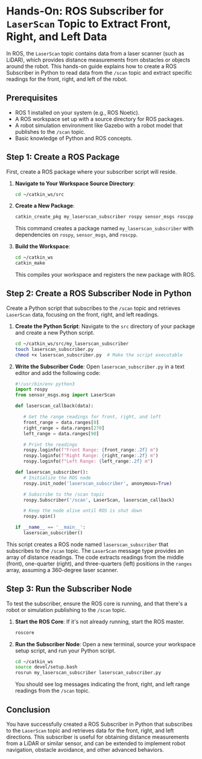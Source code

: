 # Hands-On: ROS Subscriber for `LaserScan` Topic to Extract Front, Right, and Left Data

In ROS, the `LaserScan` topic contains data from a laser scanner (such as LiDAR), which provides distance measurements from obstacles or objects around the robot. This hands-on guide explains how to create a ROS Subscriber in Python to read data from the `/scan` topic and extract specific readings for the front, right, and left of the robot.

## Prerequisites

- ROS 1 installed on your system (e.g., ROS Noetic).
- A ROS workspace set up with a source directory for ROS packages.
- A robot simulation environment like Gazebo with a robot model that publishes to the `/scan` topic.
- Basic knowledge of Python and ROS concepts.

## Step 1: Create a ROS Package

First, create a ROS package where your subscriber script will reside.

1. **Navigate to Your Workspace Source Directory**:

   ```bash
   cd ~/catkin_ws/src
   ```

2. **Create a New Package**:

   ```bash
   catkin_create_pkg my_laserscan_subscriber rospy sensor_msgs roscpp
   ```

   This command creates a package named `my_laserscan_subscriber` with dependencies on `rospy`, `sensor_msgs`, and `roscpp`.

3. **Build the Workspace**:

   ```bash
   cd ~/catkin_ws
   catkin_make
   ```

   This compiles your workspace and registers the new package with ROS.

## Step 2: Create a ROS Subscriber Node in Python

Create a Python script that subscribes to the `/scan` topic and retrieves `LaserScan` data, focusing on the front, right, and left readings.

1. **Create the Python Script**:
   Navigate to the `src` directory of your package and create a new Python script.

   ```bash
   cd ~/catkin_ws/src/my_laserscan_subscriber
   touch laserscan_subscriber.py
   chmod +x laserscan_subscriber.py  # Make the script executable
   ```

2. **Write the Subscriber Code**:
   Open `laserscan_subscriber.py` in a text editor and add the following code:

   ```python
   #!/usr/bin/env python3
   import rospy
   from sensor_msgs.msg import LaserScan

   def laserscan_callback(data):

      # Get the range readings for front, right, and left
      front_range = data.ranges[0]
      right_range = data.ranges[270]
      left_range = data.ranges[90]

      # Print the readings
      rospy.loginfo(f"Front Range: {front_range:.2f} m")
      rospy.loginfo(f"Right Range: {right_range:.2f} m")
      rospy.loginfo(f"Left Range: {left_range:.2f} m")

   def laserscan_subscriber():
      # Initialize the ROS node
      rospy.init_node('laserscan_subscriber', anonymous=True)

      # Subscribe to the /scan topic
      rospy.Subscriber('/scan', LaserScan, laserscan_callback)

      # Keep the node alive until ROS is shut down
      rospy.spin()

   if __name__ == '__main__':
      laserscan_subscriber()
   ```

This script creates a ROS node named `laserscan_subscriber` that subscribes to the `/scan` topic. The `LaserScan` message type provides an array of distance readings. The code extracts readings from the middle (front), one-quarter (right), and three-quarters (left) positions in the `ranges` array, assuming a 360-degree laser scanner.

## Step 3: Run the Subscriber Node

To test the subscriber, ensure the ROS core is running, and that there's a robot or simulation publishing to the `/scan` topic.

1. **Start the ROS Core**:
   If it's not already running, start the ROS master.

   ```bash
   roscore
   ```

2. **Run the Subscriber Node**:
   Open a new terminal, source your workspace setup script, and run your Python script.

   ```bash
   cd ~/catkin_ws
   source devel/setup.bash
   rosrun my_laserscan_subscriber laserscan_subscriber.py
   ```

   You should see log messages indicating the front, right, and left range readings from the `/scan` topic.

## Conclusion

You have successfully created a ROS Subscriber in Python that subscribes to the `LaserScan` topic and retrieves data for the front, right, and left directions. This subscriber is useful for obtaining distance measurements from a LiDAR or similar sensor, and can be extended to implement robot navigation, obstacle avoidance, and other advanced behaviors.
